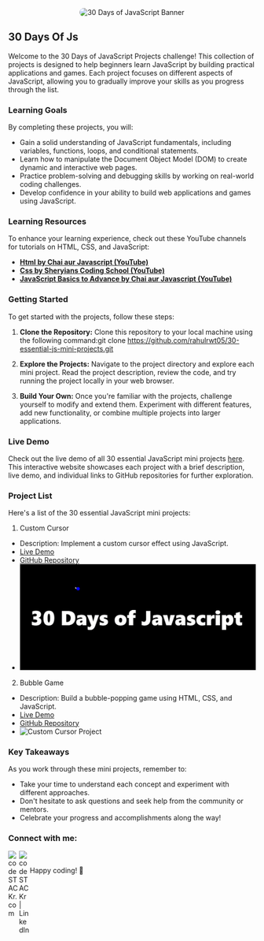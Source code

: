 <div align="center" style="border-radius: 10px; overflow: hidden;">
  <img src="path/to/your/image.png" alt="30 Days of JavaScript Banner" style="border-radius: 10px;">
</div>

## 30 Days Of Js
Welcome to the 30 Days of JavaScript Projects challenge! This collection of projects is designed to help beginners learn JavaScript by building practical applications and games. Each project focuses on different aspects of JavaScript, allowing you to gradually improve your skills as you progress through the list.

### Learning Goals

By completing these  projects, you will:

- Gain a solid understanding of JavaScript fundamentals, including variables, functions, loops, and conditional statements.
- Learn how to manipulate the Document Object Model (DOM) to create dynamic and interactive web pages.
- Practice problem-solving and debugging skills by working on real-world coding challenges.
- Develop confidence in your ability to build web applications and games using JavaScript.

### Learning Resources

To enhance your learning experience, check out these YouTube channels for tutorials on HTML, CSS, and JavaScript:

- **[Html by Chai aur Javascript (YouTube)](https://www.youtube.com/watch?v=XmLOwJHFHf0&list=PLu71SKxNbfoDBNF5s-WH6aLbthSEIMhMI&pp=iAQB)**
- **[Css by Sheryians Coding School (YouTube)](https://youtu.be/K1naz9wBwKU?feature=shared)**
- **[JavaScript Basics to Advance by Chai aur Javascript (YouTube)](https://www.youtube.com/watch?v=Hr5iLG7sUa0&list=PLu71SKxNbfoBuX3f4EOACle2y-tRC5Q37&pp=iAQB)**

### Getting Started

To get started with the  projects, follow these steps:

1. **Clone the Repository:** Clone this repository to your local machine using the following command:git clone https://github.com/rahulrwt05/30-essential-js-mini-projects.git


2. **Explore the Projects:** Navigate to the project directory and explore each mini project. Read the project description, review the code, and try running the project locally in your web browser.

3. **Build Your Own:** Once you're familiar with the projects, challenge yourself to modify and extend them. Experiment with different features, add new functionality, or combine multiple projects into larger applications.

### Live Demo

Check out the live demo of all 30 essential JavaScript mini projects [here](https://your-website.com/projects). This interactive website showcases each project with a brief description, live demo, and individual links to GitHub repositories for further exploration.

### Project List

Here's a list of the 30 essential JavaScript mini projects:

1. Custom Cursor
- Description: Implement a custom cursor effect using JavaScript.
- [Live Demo](https://your-website.com/projects/custom-cursor)
- [GitHub Repository](https://github.com/your-username/custom-cursor)
- ![Custom Cursor Project](images/custom_cursor.jpg)


2. Bubble Game
- Description: Build a bubble-popping game using HTML, CSS, and JavaScript.
- [Live Demo](https://your-website.com/projects/bubble-game)
- [GitHub Repository](https://github.com/your-username/bubble-game)
- ![Custom Cursor Project](images/custom-cursor.png)


<!-- Add descriptions and links for the remaining projects -->

### Key Takeaways

As you work through these mini projects, remember to:

- Take your time to understand each concept and experiment with different approaches.
- Don't hesitate to ask questions and seek help from the community or mentors.
- Celebrate your progress and accomplishments along the way!

### Connect with me:

[<img align="left" alt="codeSTACKr.com" width="22px" src="https://img.icons8.com/?size=512&id=n9d0Hm43JCPK&format=png" />][website]
[<img align="left" alt="codeSTACKr | LinkedIn" width="22px" src="https://raw.githubusercontent.com/rahuldkjain/github-profile-readme-generator/master/src/images/icons/Social/linked-in-alt.svg" />][linkedin]


<br />

[website]: https://rahulrwt05.vercel.app/
[linkedin]:https://www.linkedin.com/in/rahulrwt05/
Happy coding! 🚀
